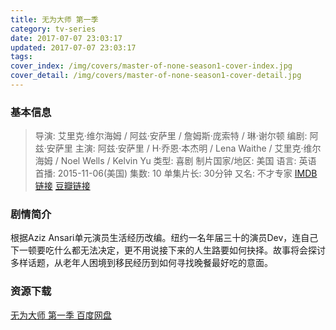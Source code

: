 ```yaml
---
title: 无为大师 第一季
category: tv-series
date: 2017-07-07 23:03:17
updated: 2017-07-07 23:03:17
tags:
cover_index: /img/covers/master-of-none-season1-cover-index.jpg
cover_detail: /img/covers/master-of-none-season1-cover-detail.jpg
---
```


### 基本信息

>导演: 艾里克·维尔海姆 / 阿兹·安萨里 / 詹姆斯·庞索特 / 琳·谢尔顿
编剧: 阿兹·安萨里
主演: 阿兹·安萨里 / H·乔恩·本杰明 / Lena Waithe / 艾里克·维尔海姆 / Noel Wells / Kelvin Yu
类型: 喜剧
制片国家/地区: 美国
语言: 英语
首播: 2015-11-06(美国)
集数: 10
单集片长: 30分钟
又名: 不才专家
[IMDB 链接](http://www.imdb.com/title/tt4635276)
[豆瓣链接](https://movie.douban.com/subject/26383162/)

### 剧情简介

根据Aziz Ansari单元演员生活经历改编。纽约一名年届三十的演员Dev，连自己下一顿要吃什么都无法决定，更不用说接下来的人生路要如何抉择。故事将会探讨多样话题，从老年人困境到移民经历到如何寻找晚餐最好吃的意面。

### 资源下载

[无为大师 第一季 百度网盘](https://pan.baidu.com/s/1hrwMkNa#list/path=%2F)
